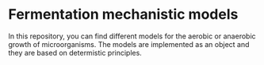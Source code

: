 # Fermentation mechanistic models

In this repository, you can find different models for the aerobic or anaerobic growth of microorganisms.
The models are implemented as an object and they are based on determistic principles.


